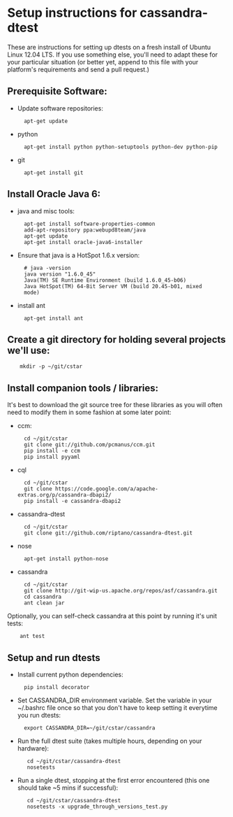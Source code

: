 Setup instructions for cassandra-dtest
======================================

These are instructions for setting up dtests on a fresh install of Ubuntu Linux 12.04 LTS. If you use something else, you'll need to adapt these for your particular situation (or better yet, append to this file with your platform's requirements and send a pull request.)

## Prerequisite Software:
* Update software repositories:

        apt-get update

* python

        apt-get install python python-setuptools python-dev python-pip

* git

        apt-get install git

## Install Oracle Java 6:
* java and misc tools:

        apt-get install software-properties-common
        add-apt-repository ppa:webupd8team/java
        apt-get update
        apt-get install oracle-java6-installer

* Ensure that java is a HotSpot 1.6.x version:

        # java -version
        java version "1.6.0_45"
        Java(TM) SE Runtime Environment (build 1.6.0_45-b06)
        Java HotSpot(TM) 64-Bit Server VM (build 20.45-b01, mixed
        mode)

* install ant

        apt-get install ant

## Create a git directory for holding several projects we'll use:

        mkdir -p ~/git/cstar

## Install companion tools / libraries:
It's best to download the git source tree for these libraries as you
will often need to modify them in some fashion at some later point:

* ccm:

        cd ~/git/cstar
        git clone git://github.com/pcmanus/ccm.git
        pip install -e ccm
        pip install pyyaml

* cql

        cd ~/git/cstar
        git clone https://code.google.com/a/apache-extras.org/p/cassandra-dbapi2/
        pip install -e cassandra-dbapi2

* cassandra-dtest

        cd ~/git/cstar
        git clone git://github.com/riptano/cassandra-dtest.git

* nose

        apt-get install python-nose    

* cassandra

        cd ~/git/cstar
        git clone http://git-wip-us.apache.org/repos/asf/cassandra.git
        cd cassandra
        ant clean jar

 Optionally, you can self-check cassandra at this point by running
 it's unit tests:

        ant test

## Setup and run dtests
* Install current python dependencies:

        pip install decorator

* Set CASSANDRA_DIR environment variable.
  Set the variable in your ~/.bashrc file once so that you don't have to keep setting it everytime you run dtests:

        export CASSANDRA_DIR=~/git/cstar/cassandra

* Run the full dtest suite (takes multiple hours, depending on your hardware):

         cd ~/git/cstar/cassandra-dtest
         nosetests

* Run a single dtest, stopping at the first error encountered (this one should take ~5 mins if successful):

         cd ~/git/cstar/cassandra-dtest
         nosetests -x upgrade_through_versions_test.py
